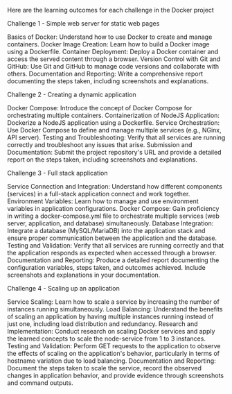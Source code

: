 Here are the learning outcomes for each challenge in the Docker project

Challenge 1 - Simple web server for static web pages

Basics of Docker: Understand how to use Docker to create and manage containers.
Docker Image Creation: Learn how to build a Docker image using a Dockerfile.
Container Deployment: Deploy a Docker container and access the served content through a browser.
Version Control with Git and GitHub: Use Git and GitHub to manage code versions and collaborate with others.
Documentation and Reporting: Write a comprehensive report documenting the steps taken, including screenshots and explanations.



Challenge 2 - Creating a dynamic application

Docker Compose: Introduce the concept of Docker Compose for orchestrating multiple containers.
Containerization of NodeJS Application: Dockerize a NodeJS application using a Dockerfile.
Service Orchestration: Use Docker Compose to define and manage multiple services (e.g., NGinx, API server).
Testing and Troubleshooting: Verify that all services are running correctly and troubleshoot any issues that arise.
Submission and Documentation: Submit the project repository's URL and provide a detailed report on the steps taken, including screenshots and explanations.



Challenge 3 - Full stack application

Service Connection and Integration: Understand how different components (services) in a full-stack application connect and work together.
Environment Variables: Learn how to manage and use environment variables in application configurations.
Docker Compose: Gain proficiency in writing a docker-compose.yml file to orchestrate multiple services (web server, application, and database) simultaneously.
Database Integration: Integrate a database (MySQL/MariaDB) into the application stack and ensure proper communication between the application and the database.
Testing and Validation: Verify that all services are running correctly and that the application responds as expected when accessed through a browser.
Documentation and Reporting: Produce a detailed report documenting the configuration variables, steps taken, and outcomes achieved. Include screenshots and explanations in your documentation.



Challenge 4 - Scaling up an application

Service Scaling: Learn how to scale a service by increasing the number of instances running simultaneously.
Load Balancing: Understand the benefits of scaling an application by having multiple instances running instead of just one, including load distribution and redundancy.
Research and Implementation: Conduct research on scaling Docker services and apply the learned concepts to scale the node-service from 1 to 3 instances.
Testing and Validation: Perform GET requests to the application to observe the effects of scaling on the application's behavior, particularly in terms of hostname variation due to load balancing.
Documentation and Reporting: Document the steps taken to scale the service, record the observed changes in application behavior, and provide evidence through screenshots and command outputs.